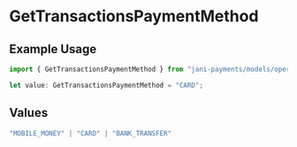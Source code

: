 # GetTransactionsPaymentMethod

## Example Usage

```typescript
import { GetTransactionsPaymentMethod } from "jani-payments/models/operations";

let value: GetTransactionsPaymentMethod = "CARD";
```

## Values

```typescript
"MOBILE_MONEY" | "CARD" | "BANK_TRANSFER"
```